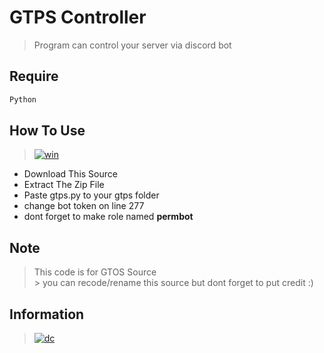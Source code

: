 # GTPS Controller
> Program can control your server via discord bot

## Require
```bash
Python
```

## How To Use
> [![win](https://img.shields.io/badge/windows-0078D6?style=for-the-badge&logo=windows&logoColor=white)](https://github.com/Lamp1337)
  - Download This Source
  - Extract The Zip File
  - Paste gtps.py to your gtps folder
  - change bot token on line 277
  - dont forget to make role named **permbot**

## Note
> This code is for GTOS Source
<br>>
> you can recode/rename this source but dont forget to put credit :)

## Information
> [![dc](https://img.shields.io/badge/Discord-7289DA?style=for-the-badge&logo=discord&logoColor=white)](https://discordapp.com/users/885830821704003614/)
